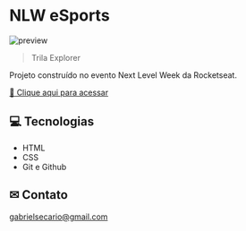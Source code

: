 # NLW eSports 
![preview](./.github/preview.png)

>Trila Explorer

Projeto construído no evento Next Level Week da Rocketseat.


[🔗 Clique aqui para acessar](https://gabrielsecario.github.io/nlw-esports/explorer)

## 💻 Tecnologias


- HTML
- CSS
- Git e Github

## ✉ Contato

gabrielsecario@gmail.com